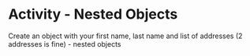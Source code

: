 # Activity - Nested Objects


Create an object with your first name, last name and list of addresses (2 addresses is fine) - nested objects 
